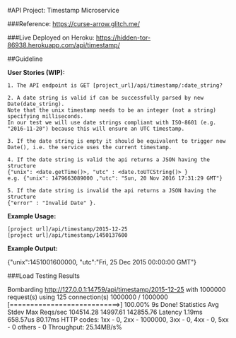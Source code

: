 #API Project: Timestamp Microservice

###Reference: https://curse-arrow.glitch.me/

###Live Deployed on Heroku: https://hidden-tor-86938.herokuapp.com/api/timestamp/

##Guideline

**User Stories (WIP):**

    1. The API endpoint is GET [project_url]/api/timestamp/:date_string?
    
    2. A date string is valid if can be successfully parsed by new Date(date_string).
    Note that the unix timestamp needs to be an integer (not a string) specifying milliseconds.
    In our test we will use date strings compliant with ISO-8601 (e.g. "2016-11-20") because this will ensure an UTC timestamp.
    
    3. If the date string is empty it should be equivalent to trigger new Date(), i.e. the service uses the current timestamp.
    
    4. If the date string is valid the api returns a JSON having the structure
    {"unix": <date.getTime()>, "utc" : <date.toUTCString()> }
    e.g. {"unix": 1479663089000 ,"utc": "Sun, 20 Nov 2016 17:31:29 GMT"}
    
    5. If the date string is invalid the api returns a JSON having the structure
    {"error" : "Invalid Date" }.

**Example Usage:**

    [project url]/api/timestamp/2015-12-25
    [project url]/api/timestamp/1450137600

**Example Output:**

{"unix":1451001600000, "utc":"Fri, 25 Dec 2015 00:00:00 GMT"}

###Load Testing Results

 Bombarding http://127.0.0.1:14759/api/timestamp/2015-12-25 with 1000000 request(s) using 125 connection(s)
 1000000 / 1000000 [===========================>] 100.00% 9s
Done!
Statistics        Avg      Stdev        Max
  Reqs/sec    104514.28   14997.61  142855.76
  Latency        1.19ms   658.57us    80.17ms
  HTTP codes:
    1xx - 0, 2xx - 1000000, 3xx - 0, 4xx - 0, 5xx - 0
    others - 0
  Throughput:    25.14MB/s%      